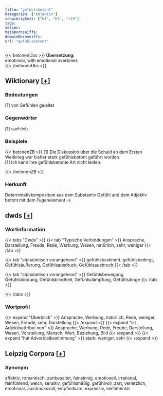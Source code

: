 ```yaml
---
title: "gefühlsbetont"
kategorien: ["Adjektiv"]
schwierigkeit: ["k1", "h3", "r19"]
tags:
series:
mainDornseiffs:
domainDornseiffs:
url: "gefühlsbetont"
---
```


{{< betonenÜbs >}}
**Übersetzung:**  
emotional, with emotional overtones  
{{< /betonenÜbs >}}

## Wiktionary [[+](https://de.wiktionary.org/wiki/gefühlsbetont)]

### Bedeutungen
[1] von Gefühlen geleitet  

### Gegenwörter
[1] sachlich  

### Beispiele
{{< betonenZB >}}
[1] Die Diskussion über die Schuld an dem Ersten Weltkrieg war bisher stark gefühlsbetont geführt worden.  
[1] Ich kann ihre gefühlsbetonte Art nicht leiden.  

{{< /betonenZB >}}
### Herkunft
Determinativkompositum aus dem Substantiv Gefühl und dem Adjektiv betont mit dem Fugenelement -s  



## dwds [[+](https://www.dwds.de/wb/gefühlsbetont)]

### Wortinformation
{{< tabs "Dwds" >}}
{{< tab "Typische Verbindungen" >}}
Ansprache, Darstellung, Freude, Rede, Werbung, Wesen, natürlich, sehr, weniger
{{< /tab >}}

{{< tab "alphabetisch vorangehend" >}}
gefühlsbestimmt, gefühlsbedingt, Gefühlsäußerung, Gefühlsausdruck, Gefühlsausbruch
{{< /tab >}}

{{< tab "alphabetisch vorangehend" >}}
Gefühlsbewegung, Gefühlsbindung, Gefühlsblindheit, Gefühlsdämpfung, Gefühlsdinge
{{< /tab >}}

{{< /tabs >}}

### Wortprofil
{{< expand "Überblick" >}} Ansprache, Werbung, natürlich, Rede, weniger, Wesen, Freude, sehr, Darstellung {{< /expand >}}
{{< expand "ist Adjektivattribut von" >}} Ansprache, Werbung, Rede, Freude, Darstellung, Wesen, Vorstellung, Mensch, Wort, Beziehung, Bild {{< /expand >}}
{{< expand "hat Adverbialbestimmung" >}} stark, weniger, sehr {{< /expand >}}

## Leipzig Corpora [[+](https://corpora.uni-leipzig.de/en/res?word=gefühlsbetont&corpusId=deu_newscrawl-public_2018)]


### Synonym
affektiv, romantisch, zartbesaitet, feinsinnig, emotionell, irrational, feinfühlend, weich, sensitiv, gefühlsmäßig, gefühlvoll, zart, verletzlich, emotional, ausdrucksvoll, empfindsam, expressiv, sentimental

